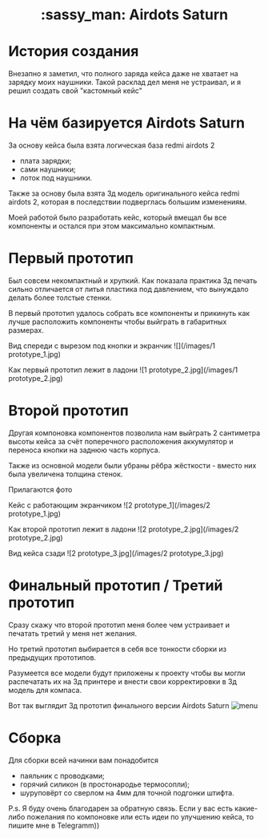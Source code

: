 <h1 align="center">
	:sassy_man: Airdots Saturn
</h1>

# История создания

Внезапно я заметил, что полного заряда кейса даже не хватает на зарядку моих наушники.
Такой расклад дел меня не устраивал, и я решил создать свой "кастомный кейс" 


# На чём базируется Airdots Saturn

За основу кейса была взята логическая база redmi airdots 2
- плата зарядки;
- сами наушники;
- лоток под наушники.

Также за основу была взята 3д модель оригинального кейса redmi airdots 2, которая в последствии подверглась большим изменениям.

Моей работой было разработать кейс, который вмещал бы все компоненты и остался при этом максимально компактным.


# Первый прототип

Был совсем некомпактный и хрупкий.
Как показала практика 3д печать сильно отличается от литья пластика под давлением, что вынуждало делать более толстые стенки.

В первый прототип удалось собрать все компоненты и прикинуть как лучше расположить компоненты чтобы выйграть в габаритных размерах.

Вид спереди с вырезом под кнопки и экранчик
![](/images/1 prototype_1.jpg)

Как первый прототип лежит в ладони
![1 prototype_2.jpg](/images/1 prototype_2.jpg)


# Второй прототип

Другая компоновка компонентов позволила нам выйграть 2 сантиметра высоты кейса за счёт поперечного расположения аккумулятор и переноса кнопки на заднюю часть корпуса. 

Также из основной модели были убраны рёбра жёсткости - вместо них была увеличена толщина стенок.

Прилагаются фото

Кейс с работающим экранчиком
![2 prototype_1](/images/2 prototype_1.jpg)

Как второй прототип лежит в ладони
![2 prototype_2.jpg](/images/2 prototype_2.jpg)

Вид кейса сзади
![2 prototype_3.jpg](/images/2 prototype_3.jpg)


# Финальный прототип / Третий прототип

Сразу скажу что второй прототип меня более чем устраивает и печатать третий у меня нет желания. 

Но третий прототип выбирается в себя все тонкости сборки из предыдущих прототипов.

Разумеется все модели будут приложены к проекту чтобы вы могли распечатать их на 3д принтере и внести свои корректировки в 3д модель для компаса.

Вот так выглядит 3д прототип финального версии Airdots Saturn
![menu](/pictures/menu.png)


# Сборка

Для сборки всей начинки вам понадобится 
- паяльник с проводками;
- горячий силикон (в простонародье термосопли);
- шуруповёрт со сверлом на 4мм для точной подгонки штифта.

P.s. Я буду очень благодарен за обратную связь. Если у вас есть какие-либо пожелания по компоновке или есть идеи по улучшению кейса, то пишите мне в Telegramm))
